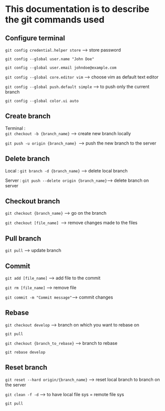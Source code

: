 # This documentation is to describe the git commands used

## Configure terminal
`git config credential.helper store` --> store password

`git config --global user.name "John Doe"`

`git config --global user.email johndoe@example.com`

`git config --global core.editor vim` --> choose vim as default text editor

`git config --global push.default simple` --> to push only the current branch

`git config --global color.ui auto`	

## Create branch
Terminal :  
`git checkout -b {branch_name}` --> create new branch locally

`git push -u origin {branch_name} `--> push the new branch to the server

## Delete branch
Local :
`git branch -d {branch_name}` --> delete local branch

Server :
`git push --delete origin {branch_name}`--> delete branch on server

## Checkout branch
`git checkout {branch_name}` --> go on the branch

`git checkout [file_name] `--> remove changes made to the files

## Pull branch
`git pull` --> update branch

## Commit
`git add [file_name]` --> add file to the commit

`git rm [file_name]` --> remove file

`git commit -m "Commit message"`--> commit changes

## Rebase
`git checkout develop` --> branch on which you want to rebase on

`git pull`

`git checkout {branch_to_rebase}` --> branch to rebase

`git rebase develop`

## Reset branch
`git reset --hard origin/{branch_name}` --> reset local branch to branch on the server

`git clean -f -d` --> to have local file sys = remote file sys

`git pull`

